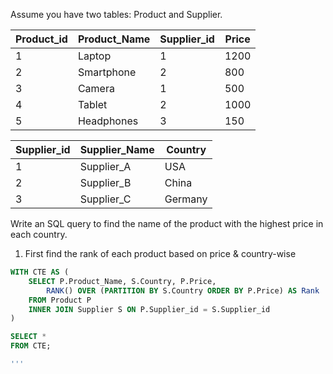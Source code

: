 Assume you have two tables: Product and Supplier.

Product_id | Product_Name | Supplier_id | Price
-----------|--------------|-------------|-------
1          | Laptop       | 1           | 1200
2          | Smartphone   | 2           | 800
3          | Camera       | 1           | 500
4          | Tablet       | 2           | 1000
5          | Headphones   | 3           | 150


Supplier_id | Supplier_Name | Country
------------|---------------|---------
1           | Supplier_A    | USA
2           | Supplier_B    | China
3           | Supplier_C    | Germany


Write an SQL query to find the name of the product with the highest price in each country.

1. First find the rank of each product based on price & country-wise

```sql
WITH CTE AS (
    SELECT P.Product_Name, S.Country, P.Price,
        RANK() OVER (PARTITION BY S.Country ORDER BY P.Price) AS Rank
    FROM Product P
    INNER JOIN Supplier S ON P.Supplier_id = S.Supplier_id
)

SELECT *
FROM CTE;

'''


